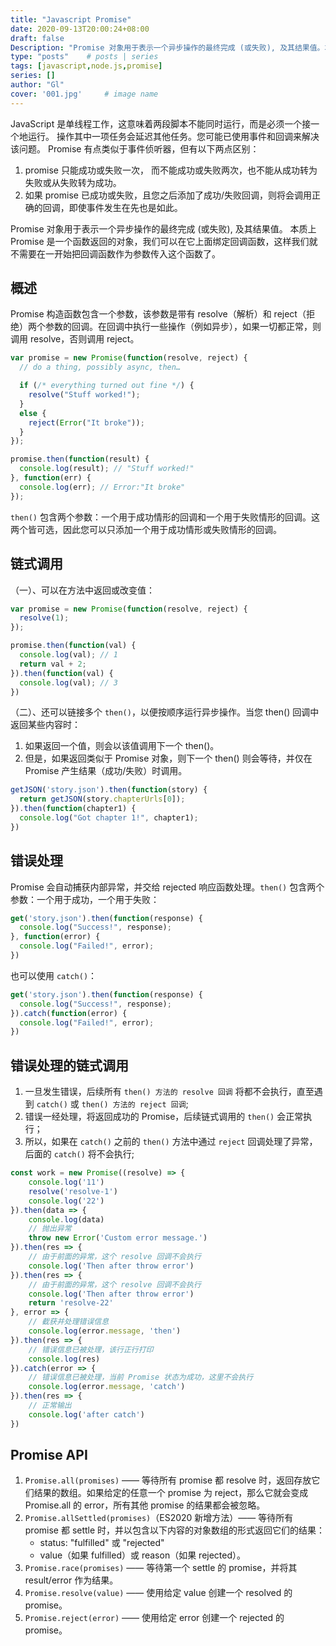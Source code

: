 ```yaml
---
title: "Javascript Promise"
date: 2020-09-13T20:00:24+08:00
draft: false
Description: "Promise 对象用于表示一个异步操作的最终完成 (或失败), 及其结果值。本质上 Promise 是一个函数返回的对象，我们可以在它上面绑定回调函数，这样我们就不需要在一开始把回调函数作为参数传入这个函数了。"
type: "posts"    # posts | series
tags: [javascript,node.js,promise]
series: []
author: "Gl"
cover: '001.jpg'     # image name
---
```


JavaScript 是单线程工作，这意味着两段脚本不能同时运行，而是必须一个接一个地运行。
操作其中一项任务会延迟其他任务。您可能已使用事件和回调来解决该问题。
Promise 有点类似于事件侦听器，但有以下两点区别：

1. promise 只能成功或失败一次， 而不能成功或失败两次，也不能从成功转为失败或从失败转为成功。
1. 如果 promise 已成功或失败，且您之后添加了成功/失败回调，则将会调用正确的回调，即使事件发生在先也是如此。

Promise 对象用于表示一个异步操作的最终完成 (或失败), 及其结果值。
本质上 Promise 是一个函数返回的对象，我们可以在它上面绑定回调函数，这样我们就不需要在一开始把回调函数作为参数传入这个函数了。

## 概述

Promise 构造函数包含一个参数，该参数是带有 resolve（解析）和 reject（拒绝）两个参数的回调。在回调中执行一些操作（例如异步），如果一切都正常，则调用 resolve，否则调用 reject。

```js
var promise = new Promise(function(resolve, reject) {
  // do a thing, possibly async, then…

  if (/* everything turned out fine */) {
    resolve("Stuff worked!");
  }
  else {
    reject(Error("It broke"));
  }
});

promise.then(function(result) {
  console.log(result); // "Stuff worked!"
}, function(err) {
  console.log(err); // Error:"It broke"
});
```

`then()` 包含两个参数：一个用于成功情形的回调和一个用于失败情形的回调。这两个皆可选，因此您可以只添加一个用于成功情形或失败情形的回调。

## 链式调用

（一）、可以在方法中返回或改变值：

```js
var promise = new Promise(function(resolve, reject) {
  resolve(1);
});

promise.then(function(val) {
  console.log(val); // 1
  return val + 2;
}).then(function(val) {
  console.log(val); // 3
})
```

（二）、还可以链接多个 `then()`，以便按顺序运行异步操作。当您 then() 回调中返回某些内容时：

1. 如果返回一个值，则会以该值调用下一个 then()。
1. 但是，如果返回类似于 Promise 对象，则下一个 then() 则会等待，并仅在 Promise 产生结果（成功/失败）时调用。

```js
getJSON('story.json').then(function(story) {
  return getJSON(story.chapterUrls[0]);
}).then(function(chapter1) {
  console.log("Got chapter 1!", chapter1);
})
```

## 错误处理

Promise 会自动捕获内部异常，并交给 rejected 响应函数处理。`then()` 包含两个参数：一个用于成功，一个用于失败：

```js
get('story.json').then(function(response) {
  console.log("Success!", response);
}, function(error) {
  console.log("Failed!", error);
})
```

也可以使用 `catch()`：

```js
get('story.json').then(function(response) {
  console.log("Success!", response);
}).catch(function(error) {
  console.log("Failed!", error);
})
```

## 错误处理的链式调用

1. 一旦发生错误，后续所有 `then() 方法的 resolve 回调` 将都不会执行，直至遇到 `catch()` 或 `then() 方法的 reject 回调`;
1. 错误一经处理，将返回成功的 Promise，后续链式调用的 `then()` 会正常执行；
1. 所以，如果在 `catch()` 之前的 `then()` 方法中通过 `reject` 回调处理了异常，后面的 `catch()` 将不会执行;

```js
const work = new Promise((resolve) => {
    console.log('11')
    resolve('resolve-1')
    console.log('22')
}).then(data => {
    console.log(data)
    // 抛出异常
    throw new Error('Custom error message.')
}).then(res => {
    // 由于前面的异常，这个 resolve 回调不会执行
    console.log('Then after throw error')
}).then(res => {
    // 由于前面的异常，这个 resolve 回调不会执行
    console.log('Then after throw error')
    return 'resolve-22'
}, error => {
    // 截获并处理错误信息
    console.log(error.message, 'then')
}).then(res => {
    // 错误信息已被处理，该行正行打印
    console.log(res)
}).catch(error => {
    // 错误信息已被处理，当前 Promise 状态为成功，这里不会执行
    console.log(error.message, 'catch')
}).then(res => {
    // 正常输出
    console.log('after catch')
})
```

## Promise API

1. `Promise.all(promises)` —— 等待所有 promise 都 resolve 时，返回存放它们结果的数组。如果给定的任意一个 promise 为 reject，那么它就会变成 Promise.all 的 error，所有其他 promise 的结果都会被忽略。
1. `Promise.allSettled(promises)`（ES2020 新增方法）—— 等待所有 promise 都 settle 时，并以包含以下内容的对象数组的形式返回它们的结果：
    - status: "fulfilled" 或 "rejected"
    - value（如果 fulfilled）或 reason（如果 rejected）。
1. `Promise.race(promises)` —— 等待第一个 settle 的 promise，并将其 result/error 作为结果。
1. `Promise.resolve(value)` —— 使用给定 value 创建一个 resolved 的 promise。
1. `Promise.reject(error)` —— 使用给定 error 创建一个 rejected 的 promise。